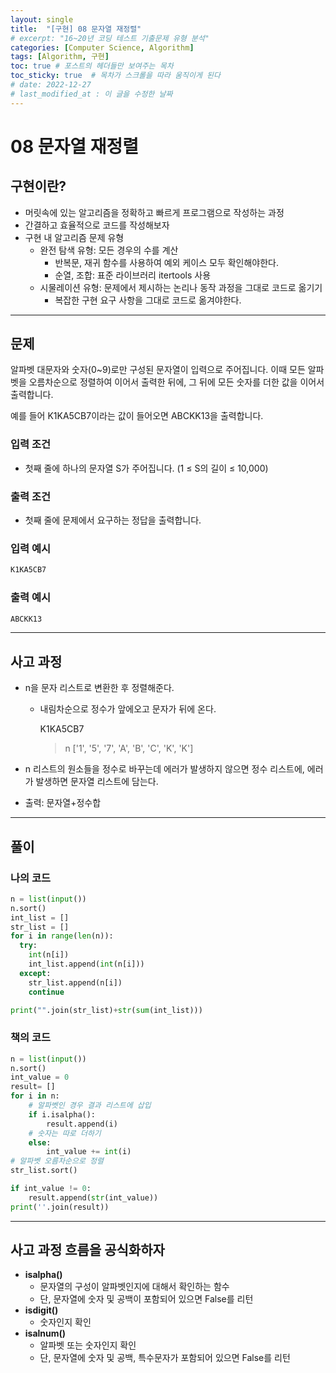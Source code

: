 ```yaml
---
layout: single
title:  "[구현] 08 문자열 재정렬"
# excerpt: "16~20년 코딩 테스트 기출문제 유형 분석"
categories: [Computer Science, Algorithm]
tags: [Algorithm, 구현]
toc: true # 포스트의 헤더들만 보여주는 목차 
toc_sticky: true  # 목차가 스크롤을 따라 움직이게 된다
# date: 2022-12-27
# last_modified_at : 이 글을 수정한 날짜
---
```


# 08 문자열 재정렬

## **구현이란?**

- 머릿속에 있는 알고리즘을 정확하고 빠르게 프로그램으로 작성하는 과정
- 간결하고 효율적으로 코드를 작성해보자
- 구현 내 알고리즘 문제 유형
    - 완전 탐색 유형: 모든 경우의 수를 계산
        - 반복문, 재귀 함수를 사용하여 예외 케이스 모두 확인해야한다.
        - 순열, 조합: 표준 라이브러리 itertools 사용
    - 시물레이션 유형: 문제에서 제시하는 논리나 동작 과정을 그대로 코드로 옮기기
        - 복잡한 구현 요구 사항을 그대로 코드로 옮겨야한다.

---

## 문제

알파벳 대문자와 숫자(0~9)로만 구성된 문자열이 입력으로 주어집니다. 이때 모든 알파벳을 오름차순으로 정렬하여 이어서 출력한 뒤에, 그 뒤에 모든 숫자를 더한 값을 이어서 출력합니다.

예를 들어 K1KA5CB7이라는 값이 들어오면 ABCKK13을 출력합니다.

### 입력 조건

- 첫째 줄에 하나의 문자열 S가 주어집니다. (1 ≤ S의 길이 ≤ 10,000)

### 출력 조건

- 첫째 줄에 문제에서 요구하는 정답을 출력합니다.

### **입력 예시**

```python
K1KA5CB7
```

### **출력 예시**

```python
ABCKK13
```

---

## 사고 과정

- n을 문자 리스트로 변환한 후 정렬해준다.
    - 내림차순으로 정수가 앞에오고 문자가 뒤에 온다.
        
        K1KA5CB7
        > n
        ['1', '5', '7', 'A', 'B', 'C', 'K', 'K']
        
- n 리스트의 원소들을 정수로 바꾸는데 에러가 발생하지 않으면 정수 리스트에, 에러가 발생하면 문자열 리스트에 담는다.
- 출력: 문자열+정수합

---

## 풀이

### **나의 코드**

```python
n = list(input())
n.sort()
int_list = []
str_list = []
for i in range(len(n)):
  try:
    int(n[i])
    int_list.append(int(n[i]))
  except:
    str_list.append(n[i])
    continue

print("".join(str_list)+str(sum(int_list)))
```

### **책의 코드**

```python
n = list(input())
n.sort()
int_value = 0
result= []
for i in n:
	# 알파벳인 경우 결과 리스트에 삽입
	if i.isalpha():
		result.append(i)
	# 숫자는 따로 더하기
	else:
		int_value += int(i)
# 알파벳 오름차순으로 정렬
str_list.sort()

if int_value != 0:
	result.append(str(int_value))
print(''.join(result))
```

---

## **사고 과정 흐름**을 **공식화**하자

- **isalpha()**
    - 문자열의 구성이 알파벳인지에 대해서 확인하는 함수
    - 단, 문자열에 숫자 및 공백이 포함되어 있으면 False를 리턴
- **isdigit()**
    - 숫자인지 확인
- **isalnum()**
    - 알파벳 또는 숫자인지 확인
    - 단, 문자열에 숫자 및 공백,  특수문자가 포함되어 있으면 False를 리턴